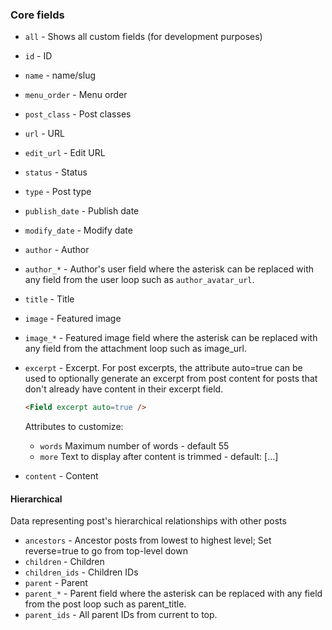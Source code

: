 ### Core fields

*    `all` - Shows all custom fields (for development purposes)
*    `id` - ID
*    `name` - name/slug
*    `menu_order` - Menu order
*    `post_class` - Post classes
*    `url` - URL
*    `edit_url` - Edit URL
*    `status` - Status
*    `type` - Post type
*    `publish_date` - Publish date
*    `modify_date` - Modify date
*    `author` - Author
*    `author_*` - Author's user field where the asterisk can be replaced with any field from the user loop such as `author_avatar_url`.
*    `title` - Title
*    `image` - Featured image
*    `image_*` - Featured image field where the asterisk can be replaced with any field from the attachment loop such as image_url.
*    `excerpt` - Excerpt. For post excerpts, the attribute auto=true can be used to optionally generate an excerpt from post content for posts that don't already have content in their excerpt field.  
     ```html
     <Field excerpt auto=true />
     ```  
     Attributes to customize:  

     *    `words` Maximum number of words - default 55
     *    `more` Text to display after content is trimmed - default: [&hellip;]
*    `content` - Content

#### Hierarchical
Data representing post's hierarchical relationships with other posts
*    `ancestors` - Ancestor posts from lowest to highest level; Set reverse=true to go from top-level down
*    `children` - Children
*    `children_ids` - Children IDs
*    `parent` - Parent
*    `parent_*` - Parent field where the asterisk can be replaced with any field from the post loop such as parent_title.
*    `parent_ids` - All parent IDs from current to top.